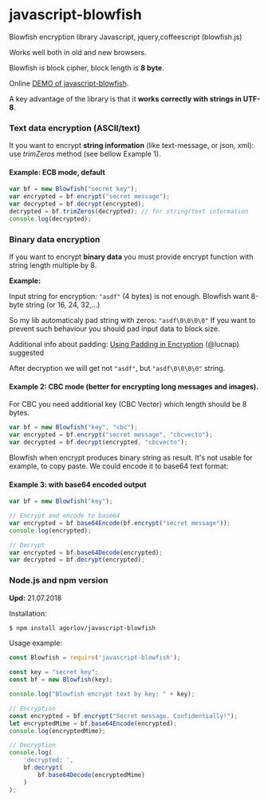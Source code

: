 javascript-blowfish
===================

Blowfish encryption library Javascript, jquery,coffeescript (blowfish.js)

Works well both in old and new browsers.

Blowfish is block cipher, block length is **8 byte**.

Online [DEMO of javascript-blowfish](http://plnkr.co/edit/CbOyJKaRcspIAokgiomT?p=preview).

A key advantage of the library is that it **works correctly with strings in UTF-8**.

### Text data encryption (ASCII/text)

It you want to encrypt **string information** (like text-message, or json, xml):
use _trimZeros_ method (see bellow Example 1).

#### Example: ECB mode, default

```javascript
var bf = new Blowfish("secret key");
var encrypted = bf.encrypt("secret message");
var decrypted = bf.decrypt(encrypted);
decrypted = bf.trimZeros(decrypted); // for string/text information 
console.log(decrypted);
```

### Binary data encryption 

If you want to encrypt **binary data** you must provide
encrypt function with string length multiple by 8.

**Example:**

Input string for encryption: `"asdf"` (4 bytes) is not enough.
Blowfish want 8-byte string (or 16, 24, 32,...)

So my lib automaticaly pad string with zeros: `"asdf\0\0\0\0"`
If you want to prevent such behaviour you should pad input data to block size.

Additional info about padding: [Using Padding in Encryption](http://www.di-mgt.com.au/cryptopad.html) (@lucnap) suggested

After decryption we will get not `"asdf"`, but `"asdf\0\0\0\0"` string.




#### Example 2: CBC mode (better for encrypting long messages and images).

For CBC you need additional key (CBC Vector) which length should be 8 bytes.

```javascript
var bf = new Blowfish("key", "cbc");
var encrypted = bf.encrypt("secret message", "cbcvecto");
var decrypted = bf.decrypt(encrypted, "cbcvecto");
```

Blowfish when encrypt produces binary string as result.
It's not usable for example, to copy paste. We could encode it
to base64 text format:

#### Example 3: with base64 encoded output

```javascript
var bf = new Blowfish("key");

// Encrypt and encode to base64
var encrypted = bf.base64Encode(bf.encrypt("secret message"));
console.log(encrypted);

// Decrypt
var encrypted = bf.base64Decode(encrypted);
var decrypted = bf.decrypt(encrypted);
```


### Node.js and npm version

**Upd:** 21.07.2018

Installation:

```bash
$ npm install agorlov/javascript-blowfish
```

Usage example:

```javascript
const Blowfish = require('javascript-blowfish');

const key = "secret key";
const bf = new Blowfish(key);

console.log("Blowfish encrypt text by key: " + key);

// Encryption
const encrypted = bf.encrypt("Secret message. Confidentially!");
let encryptedMime = bf.base64Encode(encrypted);
console.log(encryptedMime);

// Decryption
console.log(
    'decrypted: ',
    bf.decrypt(
        bf.base64Decode(encryptedMime)
    )
);

```